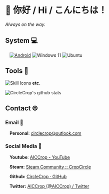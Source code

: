 # 👋 你好 / Hi / こんにちは！

_Always on the way._

## System 💻

&emsp;[![Android](https://img.shields.io/badge/Android%2013-3DDC84?style=for-the-badge&logo=android&logoColor=white)](https://www.android.com/android-13/) ![Windows 11](https://img.shields.io/badge/Windows%2011-%230079d5.svg?style=for-the-badge&logo=Windows%2011&logoColor=white) ![Ubuntu](https://img.shields.io/static/v1?style=for-the-badge&message=Ubuntu%20LTS&color=E95420&logo=Ubuntu&logoColor=FFFFFF&label=)

## Tools 🔧

![Skill Icons](https://aiccrop.com/wp-content/uploads/2023/07/bd21190449b7e88db48f-1.svg) **etc.**

![CircleCrop's github stats](https://github-readme-stats.vercel.app/api?username=CircleCrop&count_private=true&show_icons=true&theme=tokyonight)

## Contact 🌐

### Email 📧

&emsp;​**Personal**: [circlecrop@outlook.com](mailto:circlecrop@outlook.com)

### Social Media 📱

&emsp;**Youtube**: [AICCrop - YouTube](https://www.youtube.com/@aiccrop)

&emsp;**Steam:** [Steam Community :: CropCircle](https://aiccrop.com/s/OxOC)

&emsp;**Github:** [CircleCrop · GitHub](https://aiccrop.com/s/DOYs)

&emsp;**Twitter:** [AICCrop (@AICCrop) / Twitter](https://aiccrop.com/s/R5Bv)
